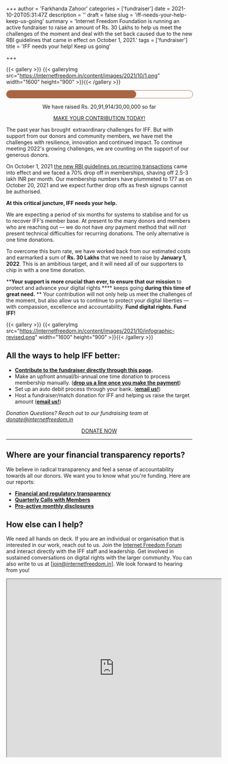 +++
author = 'Farkhanda Zahoor'
categories = ['fundraiser']
date = 2021-10-20T05:31:47Z
description = ''
draft = false
slug = 'iff-needs-your-help-keep-us-going'
summary = 'Internet Freedom Foundation is running an active fundraiser to raise an amount of Rs. 30 Lakhs to help us meet the challenges of the moment and deal with the set back caused due to the new RBI guidelines that came in effect on October 1, 2021.'
tags = ['fundraiser']
title = 'IFF needs your help! Keep us going'

+++


{{< gallery >}}
{{< galleryImg  src="https://internetfreedom.in/content/images/2021/10/1.png" width="1600" height="900" >}}{{< /gallery >}}

<style>
    
#progress {
    border-radius: 13px;
    border: 1px solid #a64;
    height: 20px;
    width: 100%;
}

#progress::after {
    content: '';
    display: block;
    background: #a64;
    width: calc((2091914/ 3000000) * 100%);
    height: 100%;
    border-radius: 9px;
}
</style>

<div id="progress">
</div>

<p style="text-align:center;">We have raised Rs. 20,91,914/30,00,000 so far</p>

<div style="text-align:center;">
    <a href="https://internetfreedom.in/donate/" class="button">MAKE YOUR CONTRIBUTION TODAY!</a>
</div>





The past year has brought  extraordinary challenges for IFF. But with support from our donors and community members, we have met the challenges with resilience, innovation and continued impact. To continue meeting 2022's growing challenges, we are counting on the support of our generous donors.

On October 1, 2021 [the new RBI guidelines on recurring transactions](https://www.cnbctv18.com/personal-finance/faqs-rbis-new-auto-debit-rules-kick-in-from-today-answers-to-all-your-queries-on-impact-and-resolution-10960602.htm) came into effect and we faced a 70% drop off in memberships, shaving off 2.5-3 lakh INR per month. Our membership numbers have plummeted to 177 as on October 20, 2021 and we expect further drop offs as fresh signups cannot be authorised.

**At this critical juncture, IFF needs your help.** 

We are expecting a period of six months for systems to stabilise and for us to recover IFF’s member base. At present to the many donors and members who are reaching out — we do not have *any* payment method that will *not* present technical difficulties for recurring donations. The only alternative is one time donations.

To overcome this burn rate, we have worked back from our estimated costs and earmarked a sum of **Rs. 30 Lakhs** that we need to raise by **January 1, 2022**. This is an ambitious target, and it will need all of our supporters to chip in with a one time donation.

**​​**Your support is more crucial than ever, to ensure that our mission** to protect and advance your digital rights **** keeps going **during this time of great need.** ** Your contribution will not only help us meet the challenges of the moment, but also allow us to continue to protect your digital liberties — with compassion, excellence and accountability. **Fund digital rights. Fund IFF!**

{{< gallery >}}
{{< galleryImg  src="https://internetfreedom.in/content/images/2021/10/infographic-revised.png" width="1600" height="900" >}}{{< /gallery >}}

## **All the ways to help IFF better:**

* [**Contribute to the fundraiser directly through this page**](https://internetfreedom.in/donate/)**.**
* Make an upfront annual/bi-annual one time donation to process membership manually. ([**drop us a line once you make the payment**](mailto:donate@internetfreedom.in))
* Set up an auto debit process through your bank. ([**email us!**](mailto:donate@internetfreedom.in))
* Host a fundraiser/match donation for IFF and helping us raise the target amount ([**email us!**](mailto:donate@internetfreedom.in))

_Donation Questions? Reach out to our fundraising team at [donate@internetfreedom.in](mailto:donate@internetfreedom.in)_

<div style="text-align:center;">
    <a href="https://internetfreedom.in/donate/" class="button">DONATE NOW</a>
</div>

---

## Where are your financial transparency reports?

We believe in radical transparency and feel a sense of accountability towards all our donors. We want you to know what you're funding. Here are our reports:

* [**Financial and regulatory transparency**](https://internetfreedom.in/transparency-and-finances)
* ****[Qua](https://youtu.be/V5b_zdrXkt4)**[r](https://youtu.be/V5b_zdrXkt4)**[terly Calls with Members](https://youtu.be/V5b_zdrXkt4)****
* [**Pro-active monthly disclosures**](https://twitter.com/internetfreedom/status/1224688870396059654)

## How else can I help?

We need all hands on deck. If you are an individual or organisation that is interested in our work, reach out to us. Join the [Internet Freedom Forum](http://forum.internetfreedom.in/) and interact directly with the IFF staff and leadership. Get involved in sustained conversations on digital rights with the larger community. You can also write to us at [join@internetfreedom.in]. We look forward to hearing from you!

<iframe src="https://drive.google.com/file/d/1EKpXXYlFCBjGLN2ipBub9VkuyfmeRUNx/preview" width="580" height="480"></iframe>

